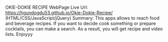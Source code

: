 OKIE-DOKIE RECIPE WebPage
Live Url: https://hgundogdu53.github.io/Okie-Dokie-Recipe/
(HTML/CSS/JavaScript/jQuery)
Summary: This apps allows to reach food and beverage recipes. 
If you want to decide cook something or prepare cocktails, you can make a search.
As a result, you will get recipe and video lists.
Enjoyyy

